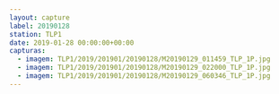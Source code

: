 ```yaml
---
layout: capture
label: 20190128
station: TLP1
date: 2019-01-28 00:00:00+00:00
capturas:
  - imagem: TLP1/2019/201901/20190128/M20190129_011459_TLP_1P.jpg
  - imagem: TLP1/2019/201901/20190128/M20190129_022000_TLP_1P.jpg
  - imagem: TLP1/2019/201901/20190128/M20190129_060346_TLP_1P.jpg
---
```

